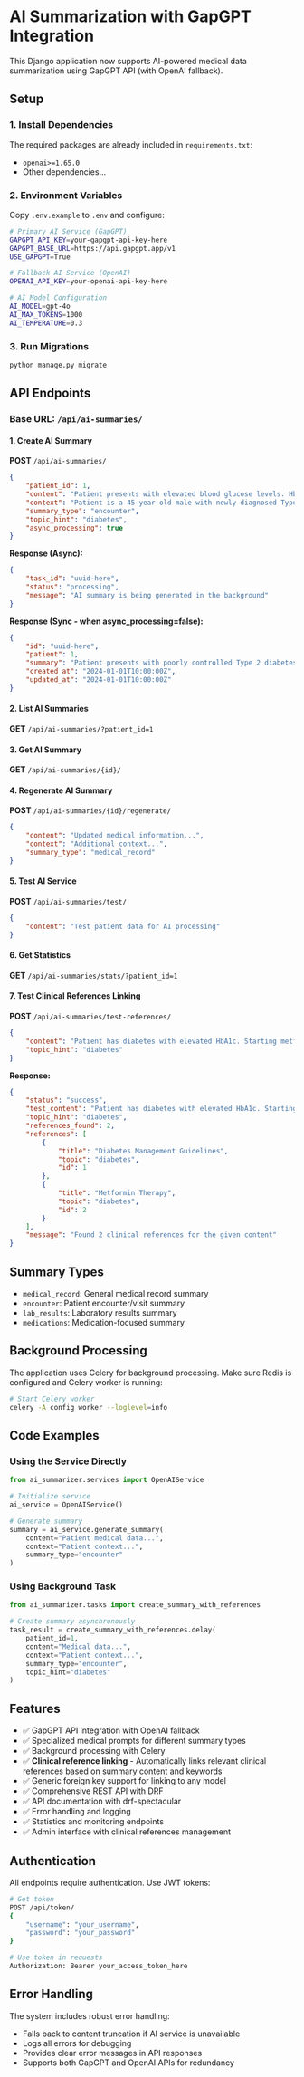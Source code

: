 # AI Summarization with GapGPT Integration

This Django application now supports AI-powered medical data summarization using GapGPT API (with OpenAI fallback).

## Setup

### 1. Install Dependencies

The required packages are already included in `requirements.txt`:

- `openai>=1.65.0`
- Other dependencies...

### 2. Environment Variables

Copy `.env.example` to `.env` and configure:

```bash
# Primary AI Service (GapGPT)
GAPGPT_API_KEY=your-gapgpt-api-key-here
GAPGPT_BASE_URL=https://api.gapgpt.app/v1
USE_GAPGPT=True

# Fallback AI Service (OpenAI)
OPENAI_API_KEY=your-openai-api-key-here

# AI Model Configuration
AI_MODEL=gpt-4o
AI_MAX_TOKENS=1000
AI_TEMPERATURE=0.3
```

### 3. Run Migrations

```bash
python manage.py migrate
```

## API Endpoints

### Base URL: `/api/ai-summaries/`

#### 1. Create AI Summary

**POST** `/api/ai-summaries/`

```json
{
    "patient_id": 1,
    "content": "Patient presents with elevated blood glucose levels. HbA1c is 8.2%. Started on metformin 500mg twice daily.",
    "context": "Patient is a 45-year-old male with newly diagnosed Type 2 diabetes",
    "summary_type": "encounter",
    "topic_hint": "diabetes",
    "async_processing": true
}
```

**Response (Async):**

```json
{
    "task_id": "uuid-here",
    "status": "processing",
    "message": "AI summary is being generated in the background"
}
```

**Response (Sync - when async_processing=false):**

```json
{
    "id": "uuid-here",
    "patient": 1,
    "summary": "Patient presents with poorly controlled Type 2 diabetes with HbA1c of 8.2%...",
    "created_at": "2024-01-01T10:00:00Z",
    "updated_at": "2024-01-01T10:00:00Z"
}
```

#### 2. List AI Summaries

**GET** `/api/ai-summaries/?patient_id=1`

#### 3. Get AI Summary

**GET** `/api/ai-summaries/{id}/`

#### 4. Regenerate AI Summary

**POST** `/api/ai-summaries/{id}/regenerate/`

```json
{
    "content": "Updated medical information...",
    "context": "Additional context...",
    "summary_type": "medical_record"
}
```

#### 5. Test AI Service

**POST** `/api/ai-summaries/test/`

```json
{
    "content": "Test patient data for AI processing"
}
```

#### 6. Get Statistics

**GET** `/api/ai-summaries/stats/?patient_id=1`

#### 7. Test Clinical References Linking

**POST** `/api/ai-summaries/test-references/`

```json
{
    "content": "Patient has diabetes with elevated HbA1c. Starting metformin and insulin therapy.",
    "topic_hint": "diabetes"
}
```

**Response:**

```json
{
    "status": "success",
    "test_content": "Patient has diabetes with elevated HbA1c. Starting metformin and insulin therapy.",
    "topic_hint": "diabetes",
    "references_found": 2,
    "references": [
        {
            "title": "Diabetes Management Guidelines",
            "topic": "diabetes",
            "id": 1
        },
        {
            "title": "Metformin Therapy",
            "topic": "diabetes",
            "id": 2
        }
    ],
    "message": "Found 2 clinical references for the given content"
}
```

## Summary Types

- `medical_record`: General medical record summary
- `encounter`: Patient encounter/visit summary
- `lab_results`: Laboratory results summary
- `medications`: Medication-focused summary

## Background Processing

The application uses Celery for background processing. Make sure Redis is configured and Celery worker is running:

```bash
# Start Celery worker
celery -A config worker --loglevel=info
```

## Code Examples

### Using the Service Directly

```python
from ai_summarizer.services import OpenAIService

# Initialize service
ai_service = OpenAIService()

# Generate summary
summary = ai_service.generate_summary(
    content="Patient medical data...",
    context="Patient context...",
    summary_type="encounter"
)
```

### Using Background Task

```python
from ai_summarizer.tasks import create_summary_with_references

# Create summary asynchronously
task_result = create_summary_with_references.delay(
    patient_id=1,
    content="Medical data...",
    context="Patient context...",
    summary_type="encounter",
    topic_hint="diabetes"
)
```

## Features

- ✅ GapGPT API integration with OpenAI fallback
- ✅ Specialized medical prompts for different summary types
- ✅ Background processing with Celery
- ✅ **Clinical reference linking** - Automatically links relevant clinical references based on summary content and keywords
- ✅ Generic foreign key support for linking to any model
- ✅ Comprehensive REST API with DRF
- ✅ API documentation with drf-spectacular
- ✅ Error handling and logging
- ✅ Statistics and monitoring endpoints
- ✅ Admin interface with clinical references management

## Authentication

All endpoints require authentication. Use JWT tokens:

```bash
# Get token
POST /api/token/
{
    "username": "your_username",
    "password": "your_password"
}

# Use token in requests
Authorization: Bearer your_access_token_here
```

## Error Handling

The system includes robust error handling:

- Falls back to content truncation if AI service is unavailable
- Logs all errors for debugging
- Provides clear error messages in API responses
- Supports both GapGPT and OpenAI APIs for redundancy
